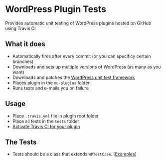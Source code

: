 WordPress Plugin Tests
======================

Provides automatic unit testing of WordPress plugins hosted on GitHub using Travis CI

What it does
------------
* Automatically fires after every commit (or you can specificy certain branches)
* Downloads and sets up multiple versions of WordPress (as many as you want)
* Downloads and patches the [WordPress unit test framework](http://unit-tests.trac.wordpress.org/browser)
* Places plugin in the `mu-plugins` folder
* Runs tests and e-mails you on failure

Usage
-----
* Place `.travis.yml` file in plugin root folder
* Place all tests in the `tests` folder
* [Activate Travis CI for your plugin](http://travis-ci.org/profile)

The Tests
---------
* Tests should be a class that extends `WPTestCase`. [[Examples](http://unit-tests.trac.wordpress.org/browser/wp-testcase)] 

